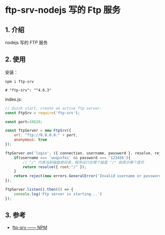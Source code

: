 <!--#region
@author 吴钦飞
@email wuqinfei@qq.com
@create date 2024-04-11 14:26:20
@modify date 2024-04-11 14:26:22
@desc [description]
#endregion-->

# ftp-srv-nodejs 写的 Ftp 服务

## 1. 介绍

nodejs 写的 FTP 服务

## 2. 使用

安装：

```shell
npm i ftp-srv

# "ftp-srv": "^4.6.3"
```

index.js:

```js
// Quick start, create an active ftp server.
const FtpSrv = require('ftp-srv');

const port=10020;

const ftpServer = new FtpSrv({
    url: "ftp://0.0.0.0:" + port,
    anonymous: true
});

ftpServer.on('login', ({ connection, username, password }, resolve, reject) => { 
    if(username === 'wuqinfei' && password === '123456'){
        // "/" 代表当前磁盘根目录，程序运行在哪个磁盘 "/" 就表示哪个盘符
        return resolve({ root:"/" });    
    }
    return reject(new errors.GeneralError('Invalid username or password', 401));
});

ftpServer.listen().then(() => { 
    console.log('Ftp server is starting...')
});
```

## 3. 参考

* [ftp-srv —— NPM](https://www.npmjs.com/package/ftp-srv)